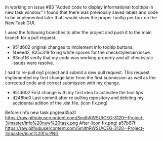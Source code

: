 In working on issue #83 "Added code to display informational toolttips in new task window." I found that there was previously
saved labels and code to be implemented later thatt would show the proper tooltip per box on the New Task GUI.

I used the following branches to alter the project and push it to the main branch for a pull request. 
* 951d602 original changes to implement info tooltip buttons.
* f4eeed2, 825c319 fixing white spaces for the checkstylemain issue.
* 63ca116 verify that my code was working properly and all checkstyle issues were resolve.

I had to re-pull myt project and submit a new pull request. This request implemented my first change later from the first submission 
as well as the corrected code and correct submission with my change.

* 951d602 First change with my first idea to activatee the tool tips
* d248be0 Last commit after re pulling repository and deleting my accidental adition of the .dat file. (icon fix.png)


Before (info new task.png)ea35a31
https://raw.githubusercontent.com/SmithRWSU/CEG-3120--Project-3/master/info%20new%20task.png
After  (icon fix.png) a57b67f
https://raw.githubusercontent.com/SmithRWSU/CEG-3120--Project-3/master/icon%20fix.PNG
